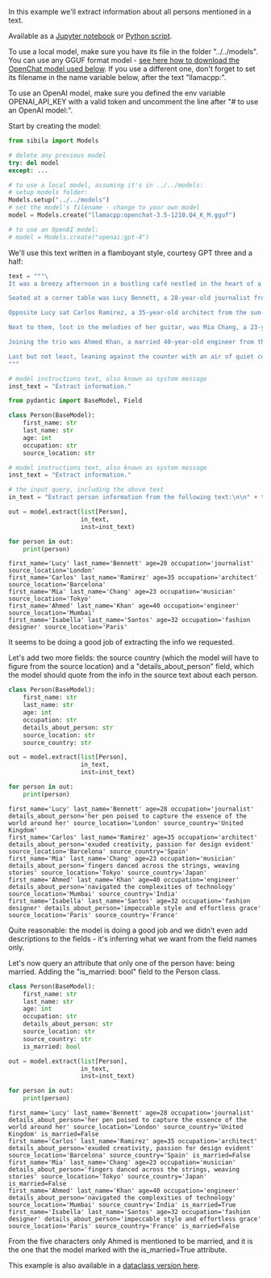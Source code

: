 In this example we'll extract information about all persons mentioned in a text.

Available as a [Jupyter notebook](extract.ipynb) or [Python script](extract.py).

To use a local model, make sure you have its file in the folder "../../models". You can use any GGUF format model - [see here how to download the OpenChat model used below](https://jndiogo.github.io/sibila/setup-local-models/#default-model-used-in-the-examples-openchat). If you use a different one, don't forget to set its filename in the name variable below, after the text "llamacpp:".

To use an OpenAI model, make sure you defined the env variable OPENAI_API_KEY with a valid token and uncomment the line after "# to use an OpenAI model:".

Start by creating the model:


```python
from sibila import Models

# delete any previous model
try: del model
except: ...

# to use a local model, assuming it's in ../../models:
# setup models folder:
Models.setup("../../models")
# set the model's filename - change to your own model
model = Models.create("llamacpp:openchat-3.5-1210.Q4_K_M.gguf")

# to use an OpenAI model:
# model = Models.create("openai:gpt-4")
```

We'll use this text written in a flamboyant style, courtesy GPT three and a half:


```python
text = """\
It was a breezy afternoon in a bustling café nestled in the heart of a vibrant city. Five strangers found themselves drawn together by the aromatic allure of freshly brewed coffee and the promise of engaging conversation.

Seated at a corner table was Lucy Bennett, a 28-year-old journalist from London, her pen poised to capture the essence of the world around her. Her eyes sparkled with curiosity, mirroring the dynamic energy of her beloved city.

Opposite Lucy sat Carlos Ramirez, a 35-year-old architect from the sun-kissed streets of Barcelona. With a sketchbook in hand, he exuded creativity, his passion for design evident in the thoughtful lines that adorned his face.

Next to them, lost in the melodies of her guitar, was Mia Chang, a 23-year-old musician from the bustling streets of Tokyo. Her fingers danced across the strings, weaving stories of love and longing, echoing the rhythm of her vibrant city.

Joining the trio was Ahmed Khan, a married 40-year-old engineer from the bustling metropolis of Mumbai. With a laptop at his side, he navigated the complexities of technology with ease, his intellect shining through the chaos of urban life.

Last but not least, leaning against the counter with an air of quiet confidence, was Isabella Santos, a 32-year-old fashion designer from the romantic streets of Paris. Her impeccable style and effortless grace reflected the timeless elegance of her beloved city.
"""

# model instructions text, also known as system message
inst_text = "Extract information."
```


```python
from pydantic import BaseModel, Field

class Person(BaseModel):
    first_name: str
    last_name: str
    age: int
    occupation: str
    source_location: str

# model instructions text, also known as system message
inst_text = "Extract information."

# the input query, including the above text
in_text = "Extract person information from the following text:\n\n" + text

out = model.extract(list[Person],
                    in_text,
                    inst=inst_text)

for person in out:
    print(person)
```

    first_name='Lucy' last_name='Bennett' age=28 occupation='journalist' source_location='London'
    first_name='Carlos' last_name='Ramirez' age=35 occupation='architect' source_location='Barcelona'
    first_name='Mia' last_name='Chang' age=23 occupation='musician' source_location='Tokyo'
    first_name='Ahmed' last_name='Khan' age=40 occupation='engineer' source_location='Mumbai'
    first_name='Isabella' last_name='Santos' age=32 occupation='fashion designer' source_location='Paris'


It seems to be doing a good job of extracting the info we requested.

Let's add two more fields: the source country (which the model will have to figure from the source location) and a "details_about_person" field, which the model should quote from the info in the source text about each person.


```python
class Person(BaseModel):
    first_name: str
    last_name: str
    age: int
    occupation: str
    details_about_person: str
    source_location: str
    source_country: str

out = model.extract(list[Person],
                    in_text,
                    inst=inst_text)

for person in out:
    print(person)
```

    first_name='Lucy' last_name='Bennett' age=28 occupation='journalist' details_about_person='her pen poised to capture the essence of the world around her' source_location='London' source_country='United Kingdom'
    first_name='Carlos' last_name='Ramirez' age=35 occupation='architect' details_about_person='exuded creativity, passion for design evident' source_location='Barcelona' source_country='Spain'
    first_name='Mia' last_name='Chang' age=23 occupation='musician' details_about_person='fingers danced across the strings, weaving stories' source_location='Tokyo' source_country='Japan'
    first_name='Ahmed' last_name='Khan' age=40 occupation='engineer' details_about_person='navigated the complexities of technology' source_location='Mumbai' source_country='India'
    first_name='Isabella' last_name='Santos' age=32 occupation='fashion designer' details_about_person='impeccable style and effortless grace' source_location='Paris' source_country='France'


Quite reasonable: the model is doing a good job and we didn't even add descriptions to the fields - it's inferring what we want from the field names only.

Let's now query an attribute that only one of the person have: being married. Adding the "is_married: bool" field to the Person class.


```python
class Person(BaseModel):
    first_name: str
    last_name: str
    age: int
    occupation: str
    details_about_person: str
    source_location: str
    source_country: str
    is_married: bool

out = model.extract(list[Person],
                    in_text,
                    inst=inst_text)

for person in out:
    print(person)
```

    first_name='Lucy' last_name='Bennett' age=28 occupation='journalist' details_about_person='her pen poised to capture the essence of the world around her' source_location='London' source_country='United Kingdom' is_married=False
    first_name='Carlos' last_name='Ramirez' age=35 occupation='architect' details_about_person='exuded creativity, passion for design evident' source_location='Barcelona' source_country='Spain' is_married=False
    first_name='Mia' last_name='Chang' age=23 occupation='musician' details_about_person='fingers danced across the strings, weaving stories' source_location='Tokyo' source_country='Japan' is_married=False
    first_name='Ahmed' last_name='Khan' age=40 occupation='engineer' details_about_person='navigated the complexities of technology' source_location='Mumbai' source_country='India' is_married=True
    first_name='Isabella' last_name='Santos' age=32 occupation='fashion designer' details_about_person='impeccable style and effortless grace' source_location='Paris' source_country='France' is_married=False


From the five characters only Ahmed is mentioned to be married, and it is the one that the model marked with the is_married=True attribute.

This example is also available in a [dataclass version here](readme_dataclass.md).
